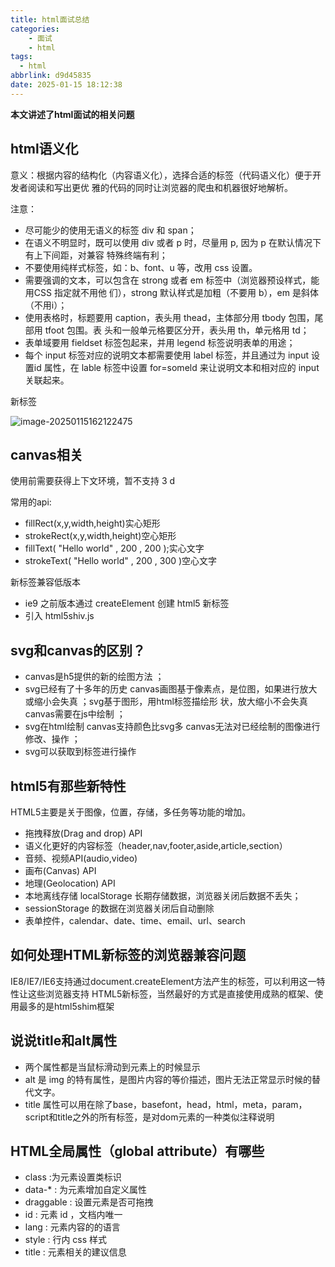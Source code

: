 ```yaml
---
title: html面试总结
categories: 
    - 面试
    - html
tags:
  - html
abbrlink: d9d45835
date: 2025-01-15 18:12:38
---
```


**本文讲述了html面试的相关问题**

<!-- more -->



## html语义化

意义：根据内容的结构化（内容语义化），选择合适的标签（代码语义化）便于开发者阅读和写出更优 雅的代码的同时让浏览器的爬虫和机器很好地解析。

注意：

- 尽可能少的使用无语义的标签 div 和 span； 
- 在语义不明显时，既可以使用 div 或者 p 时，尽量用 p, 因为 p 在默认情况下有上下间距，对兼容 特殊终端有利；
- 不要使用纯样式标签，如：b、font、u 等，改用 css 设置。
- 需要强调的文本，可以包含在 strong 或者 em 标签中（浏览器预设样式，能用CSS 指定就不用他 们），strong 默认样式是加粗（不要用 b），em 是斜体（不用i）；
- 使用表格时，标题要用 caption，表头用 thead，主体部分用 tbody 包围，尾部用 tfoot 包围。表 头和一般单元格要区分开，表头用 th，单元格用 td； 
- 表单域要用 fieldset 标签包起来，并用 legend 标签说明表单的用途；
- 每个 input 标签对应的说明文本都需要使用 label 标签，并且通过为 input 设置id 属性，在 lable  标签中设置 for=someld 来让说明文本和相对应的 input 关联起来。

新标签

![image-20250115162122475](image-20250115162122475.png)

## canvas相关

使用前需要获得上下文环境，暂不支持 3 d

常用的api:

- fillRect(x,y,width,height)实心矩形
- strokeRect(x,y,width,height)空心矩形
- fillText( "Hello world" , 200 , 200 );实心文字
- strokeText( "Hello world" , 200 , 300 )空心文字

新标签兼容低版本

- ie9 之前版本通过 createElement 创建 html5 新标签
- 引入 html5shiv.js

## svg和canvas的区别？

- canvas是h5提供的新的绘图方法 ；
- svg已经有了十多年的历史 canvas画图基于像素点，是位图，如果进行放大或缩小会失真 ；svg基于图形，用html标签描绘形 状，放大缩小不会失真 canvas需要在js中绘制 ；
- svg在html绘制 canvas支持颜色比svg多  canvas无法对已经绘制的图像进行修改、操作 ；
- svg可以获取到标签进行操作

## html5有那些新特性

HTML5主要是关于图像，位置，存储，多任务等功能的增加。

- 拖拽释放(Drag and drop) API 
- 语义化更好的内容标签（header,nav,footer,aside,article,section） 
- 音频、视频API(audio,video) 
- 画布(Canvas) API 
- 地理(Geolocation) API 
- 本地离线存储 localStorage 长期存储数据，浏览器关闭后数据不丢失； 
- sessionStorage 的数据在浏览器关闭后自动删除 
- 表单控件，calendar、date、time、email、url、search

## 如何处理HTML新标签的浏览器兼容问题

IE8/IE7/IE6支持通过document.createElement方法产生的标签，可以利用这一特性让这些浏览器支持 HTML5新标签，当然最好的方式是直接使用成熟的框架、使用最多的是html5shim框架

## 说说title和alt属性

- 两个属性都是当鼠标滑动到元素上的时候显示 
- alt 是 img 的特有属性，是图片内容的等价描述，图片无法正常显示时候的替代文字。 
- title 属性可以用在除了base，basefont，head，html，meta，param，script和title之外的所有标签，是对dom元素的一种类似注释说明

## HTML全局属性（global attribute）有哪些

- class :为元素设置类标识 
- data-* : 为元素增加自定义属性 
- draggable : 设置元素是否可拖拽 
- id : 元素 id ，文档内唯一 
- lang : 元素内容的的语言 
- style : 行内 css 样式 
- title : 元素相关的建议信息